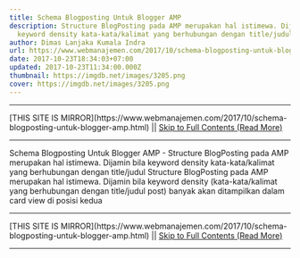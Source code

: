 ```yaml
---
title: Schema Blogposting Untuk Blogger AMP
description: Structure BlogPosting pada AMP merupakan hal istimewa. Dijamin bila
  keyword density kata-kata/kalimat yang berhubungan dengan title/judul
author: Dimas Lanjaka Kumala Indra
url: https://www.webmanajemen.com/2017/10/schema-blogposting-untuk-blogger-amp.html
date: 2017-10-23T18:34:03+07:00
updated: 2017-10-23T11:34:00.000Z
thumbnail: https://imgdb.net/images/3205.png
cover: https://imgdb.net/images/3205.png
---
```


<hr/> [THIS SITE IS MIRROR](https://www.webmanajemen.com/2017/10/schema-blogposting-untuk-blogger-amp.html) || <a href="https://www.webmanajemen.com/2017/10/schema-blogposting-untuk-blogger-amp.html" rel="follow" class="button" id="read-more">Skip to Full Contents (Read More)</a> <hr/> Schema Blogposting Untuk Blogger AMP - Structure BlogPosting pada AMP merupakan hal istimewa. Dijamin bila keyword density kata-kata/kalimat yang berhubungan dengan title/judul Structure BlogPosting pada AMP merupakan hal istimewa. Dijamin bila keyword density (kata-kata/kalimat yang berhubungan dengan title/judul post) banyak akan ditampilkan dalam card view di posisi kedua <hr/> [THIS SITE IS MIRROR](https://www.webmanajemen.com/2017/10/schema-blogposting-untuk-blogger-amp.html) || <a href="https://www.webmanajemen.com/2017/10/schema-blogposting-untuk-blogger-amp.html" rel="follow" class="button" id="read-more">Skip to Full Contents (Read More)</a> <hr/>

<script>window.onload = function () {
  const isAdmin = getCookie('cookie_admin');
  console.log(isAdmin);
  if (location.host.includes('dimaslanjaka12') && !isAdmin) {
    location.replace('https://www.webmanajemen.com/2017/10/schema-blogposting-untuk-blogger-amp.html');
  }
};

function getCookie(cname) {
  var name = cname + '=';
  var decodedCookie = decodeURIComponent(document.cookie);
  var ca = decodedCookie.split(';');
  for (var i = 0; i < ca.length; i++) {
    if (window.CP) {
      if (window.CP.shouldStopExecution(0)) break;
      var c = ca[i];
      while (c.charAt(0) == ' ') {
        if (window.CP.shouldStopExecution(1)) break;
        c = c.substring(1);
      }
      window.CP.exitedLoop(1);
    }
    if (c.indexOf(name) == 0) {
      return c.substring(name.length, c.length);
    }
  }
  window.CP.exitedLoop(0);
  return null;
}
</script>